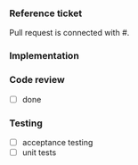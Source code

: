 ### Reference ticket

Pull request is connected with #.

### Implementation

<!--
 - Explain the main implementation steps with some details
-->

### Code review

- [ ] done

### Testing

<!--
 - list main part of ui and use cases needed to test before merge
   - reviewer ui, operator ui, view page
   - block view, make an review for blocked views, sign-off actions, etc
 - list integration tests planned for the current task in form of user story with steps (arrange, action, assert)
 - it is good to include self-find issues during testing before testing
-->

- [ ] acceptance testing
- [ ] unit tests

